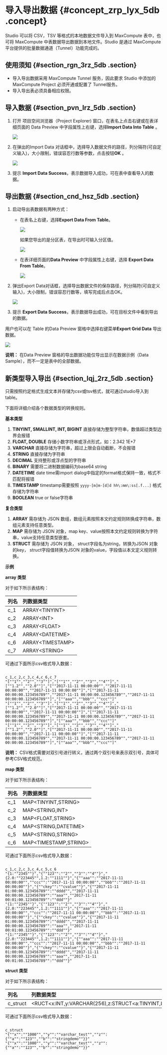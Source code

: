 # 导入导出数据 {#concept_zrp_lyx_5db .concept}

Studio 可以将 CSV，TSV 等格式的本地数据文件导入到 MaxCompute 表中，也可将 MaxCompute 中表数据导出数据到本地文件。Studio 是通过 MaxCompute 平台提供的批量数据通道（Tunnel）功能完成的。

## 使用须知 {#section_rgn_3rz_5db .section}

-   导入导出数据采用 MaxCompute Tunnel 服务，因此要求 Studio 中添加的 MaxCompute Project 必须开通或配置了 Tunnel服务。
-   导入导出表必须具备相应权限。

## 导入数据 {#section_pvn_lrz_5db .section}

1.  打开 项目空间浏览器（Project Explorer\) 窗口，在表名上点击右键或在表详细页面的 Data Preview 中字段属性上右键，选择**Import Data Into Table** 。

    ![](http://static-aliyun-doc.oss-cn-hangzhou.aliyuncs.com/assets/img/12122/15440050771637_zh-CN.png)

2.  在弹出的Import Data 对话框中，选择导入数据文件的路径，列分隔符\(可自定义输入\)，大小限制，错误容忍行数等参数，点击按钮**OK** 。

    ![](http://static-aliyun-doc.oss-cn-hangzhou.aliyuncs.com/assets/img/12122/15440050771638_zh-CN.png)

3.  提示 **Import Data Success**，表示数据导入成功，可在表中查看导入的数据。


## 导出数据 {#section_cnd_hsz_5db .section}

1.  启动导出表数据有两种方式：
    -   在表名上右键，选择**Export Data From Table**。

        ![](http://static-aliyun-doc.oss-cn-hangzhou.aliyuncs.com/assets/img/12122/15440050771640_zh-CN.png)

        如果您导出的是分区表，在导出时可输入分区值。

        ![](http://static-aliyun-doc.oss-cn-hangzhou.aliyuncs.com/assets/img/12122/154400507833761_zh-CN.png)

    -   在表详细页面的**Data Preview** 中字段属性上右键，选择 **Export Data From Table**。

        ![](http://static-aliyun-doc.oss-cn-hangzhou.aliyuncs.com/assets/img/12122/15440050781641_zh-CN.png)

2.  弹出Export Data对话框，选择导出数据文件的保存路径，列分隔符\(可自定义输入\)，大小限制，错误容忍行数等，填写完成后点击OK。

    ![](http://static-aliyun-doc.oss-cn-hangzhou.aliyuncs.com/assets/img/12122/15440050781642_zh-CN.png)

3.  提示 **Export Data Success**，表示数据导出成功，可在目标文件中看到导出的数据。


用户也可以在 Table 的Data Preview 窗格中选择右键菜单**Export Grid Data** 导出数据。

![](http://static-aliyun-doc.oss-cn-hangzhou.aliyuncs.com/assets/img/12122/15440050781643_zh-CN.png)

**说明：** 在Data Preview 窗格的导出数据功能仅导出显示在数据示例（Data Sample），而不一定是表中的全部数据。

## 新类型导入导出 {#section_lqj_2rz_5db .section}

只需按照约定格式生成文本并存储为csv或tsv格式，就可通过studio导入到table。

下面将详细介绍各个数据类型的转换规则。

**基本类型**

1.  **TINYINT, SMALLINT, INT, BIGINT** 直接存储为整型字符串，数值超过类型边界会报错
2.  **FLOAT, DOUBLE** 存储小数字符串或浮点形式，如：2.342 1E+7
3.  **VARCHAR** 直接存储为字符串，超过上限会自动截断，不会报错
4.  **STRING** 直接存储为字符串
5.  **DECIMAL** 支持整形或浮点型的字符串
6.  **BINARY** 需要将二进制数据编码为base64 string
7.  **DATETIME** date time需import dialog中指定的format格式保持一致，格式不匹配将报错
8.  **TIMESTAMP** timestamp需要按照 `yyyy-[m]m-[d]d hh\:mm\:ss[.f...]` 格式存储为字符串
9.  **BOOLEAN** true or false字符串

**复合类型**

1.  **ARRAY** 需存储为 JSON 数组，数组元素按照本文约定规则转换成字符串，数组元素支持任意类型。
2.  **MAP** 需存储为 JSON 对象，map key、value按照本文约定规则转换为字符串，value支持任意类型嵌套。
3.  **STRUCT** 需存储为 JSON 对象， struct字段名为string，转换为JSON 对象的key， struct字段值转换为JSON 对象的value，字段值以本文定义规则转换。

**示例**

**array 类型**

对于如下所示表结构：

|列名|列数据类型|
|:-|:----|
|c\_1|ARRAY<TINYINT\>|
|c\_2|ARRAY<INT\>|
|c\_3|ARRAY<FLOAT\>|
|c\_4|ARRAY<DATETIME\>|
|c\_6|ARRAY<TIMESTAMP\>|
|c\_7|ARRAY<STRING\>|

可通过下面所示csv格式导入数据：

```

c_1,c_2,c_3,c_4,c_6,c_7
"[""1"",""2"",""3""]","[""1"",""2"",""3"",""4""]","[""1.2"",""2.0""]","[""2017-11-11 00:00:00"",""2017-11-11 00:00:00"",""2017-11-11 00:00:00""]","[""2017-11-11 00:00:00.123456789"",""2017-11-11 00:00:00.123456789"",""2017-11-11 00:00:00.123456789""]","[""aaa"",""bbb"",""ccc""]"
"[""1"",""2"",""3""]","[""1"",""2"",""3"",""4""]","[""1.2"",""2.0""]","[""2017-11-11 00:00:00"",""2017-11-11 00:00:00"",""2017-11-11 00:00:00""]","[""2017-11-11 00:00:00.123456789"",""2017-11-11 00:00:00.123456789"",""2017-11-11 00:00:00.123456789""]","[""aaa"",""bbb"",""ccc""]"
"[""1"",""2"",""3""]","[""1"",""2"",""3"",""4""]","[""1.2"",""2.0""]","[""2017-11-11 00:00:00"",""2017-11-11 00:00:00"",""2017-11-11 00:00:00""]","[""2017-11-11 00:00:00.123456789"",""2017-11-11 00:00:00.123456789"",""2017-11-11 00:00:00.123456789""]","[""aaa"",""bbb"",""ccc""]"
```

**说明：** CSV格式需要对双引号进行转义，通过两个双引号来表示双引号，具体可参考CSV格式规范。

**map 类型**

对于如下所示表结构：

|列名|列数据类型|
|:-|:----|
|c\_1|MAP<TINYINT,STRING\>|
|c\_2|MAP<STRING,INT\>|
|c\_3|MAP<FLOAT,STRING\>|
|c\_4|MAP<STRING,DATETIME\>|
|c\_5|MAP<STRING,STRING\>|
|c\_6|MAP<TIMESTAMP,STRING\>|

可通过下面所示csv格式导入数据：

```

c_1,c_2,c_3,c_4,c_5,c_6
"{1:""2345""}","{""123"":""2"",""3"":""4""}","{2.0:""223445"",1.2:""1111""}","{""aaa"":""2017-11-11 00:00:00"",""ccc"":""2017-11-11 00:00:00"",""bbb"":""2017-11-11 00:00:00""}","{""ckey"":""cvalue""}","{""2017-11-11 01:00:00.123456789"":""dddd"",""2017-11-11 00:00:00.123456789"":""aaa"",""2017-11-11 00:01:00.123456789"":""ddd""}"
"{1:""2345""}","{""123"":""2"",""3"":""4""}","{2.0:""223445"",1.2:""1111""}","{""aaa"":""2017-11-11 00:00:00"",""ccc"":""2017-11-11 00:00:00"",""bbb"":""2017-11-11 00:00:00""}","{""ckey"":""cvalue""}","{""2017-11-11 01:00:00.123456789"":""dddd"",""2017-11-11 00:00:00.123456789"":""aaa"",""2017-11-11 00:01:00.123456789"":""ddd""}"
"{1:""2345""}","{""123"":""2"",""3"":""4""}","{2.0:""223445"",1.2:""1111""}","{""aaa"":""2017-11-11 00:00:00"",""ccc"":""2017-11-11 00:00:00"",""bbb"":""2017-11-11 00:00:00""}","{""ckey"":""cvalue""}","{""2017-11-11 01:00:00.123456789"":""dddd"",""2017-11-11 00:00:00.123456789"":""aaa"",""2017-11-11 00:01:00.123456789"":""ddd""}"
```

**struct 类型**

对于如下所示表结构：

|列名|列数据类型|
|:-|:----|
|c\_struct|<RUCT<x:INT,y:VARCHAR\(256\),z:STRUCT<a:TINYINT,b:STRING\>\>|

可通过下面所示csv格式导入数据：

```

c_struct
"{""x"":""1000"",""y"":""varchar_test"",""z"":{""a"":""123"",""b"":""stringdemo""}}"
"{""x"":""1000"",""y"":""varchar_test"",""z"":{""a"":""123"",""b"":""stringdemo""}}"
```

